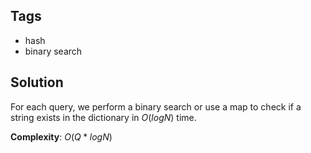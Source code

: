 ## Tags
- hash
- binary search

## Solution
For each query, we perform a binary search or use a map to check if a string exists in the dictionary in $O(logN)$ time.

**Complexity**: $O(Q * logN)$
